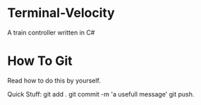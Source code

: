 Terminal-Velocity
=================

A train controller written in C#

How To Git
=================
Read how to do this by yourself.

Quick Stuff:
git add .
git commit -m 'a usefull message'
git push.